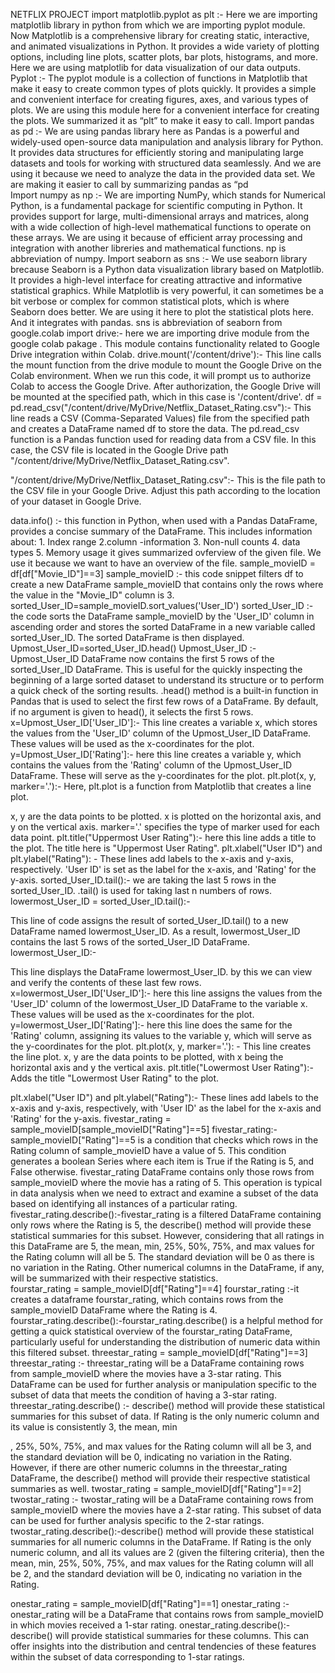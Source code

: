 NETFLIX PROJECT
import matplotlib.pyplot as plt  :- 
                                                             Here we are importing matplotlib library in python from which we are importing pyplot module. Now  Matplotlib is a comprehensive library for creating static, interactive, and animated visualizations in Python. It provides a wide variety of plotting options, including line plots, scatter plots, bar plots, histograms, and more. 
Here we are using matplotlib for data visualization of our data outputs.
Pyplot :- The pyplot module is a collection of functions in Matplotlib that make it easy to create common types of plots quickly. It provides a simple and convenient interface for creating figures, axes, and various types of plots.
We are using this module here for a convenient interface for creating the plots.
We summarized it as “plt” to make it easy to call.
Import pandas as pd :- 
                                             We are using pandas library here as Pandas is a powerful and widely-used open-source data manipulation and analysis library for Python. It provides data structures for efficiently storing and manipulating large datasets and tools for working with structured data seamlessly.
And we are using it because we need to analyze the data in the provided data set.
We are making it easier to call by summarizing pandas as “pd  
Import numpy as np :-
                                    We are importing NumPy, which stands for Numerical Python, is a fundamental package for scientific computing in Python. It provides support for large, multi-dimensional arrays and matrices, along with a wide collection of high-level mathematical functions to operate on these arrays.
We are using it because of efficient array processing and integration with another libreries  and mathematical functions.
np is abbreviation of numpy.
Import seaborn as sns :-
                                              We use seaborn library brecause Seaborn is a Python data visualization library based on Matplotlib. It provides a high-level interface for creating attractive and informative statistical graphics. While Matplotlib is very powerful, it can sometimes be a bit verbose or complex for common statistical plots, which is where Seaborn does better.
We are using it here to plot the statistical plots here. And it integrates with pandas. 
sns is abbreviation of seaborn 
from google.colab import drive:-
                                                                here we are importing drive module from the google colab pakage . This module contains functionality related to Google Drive integration within Colab.
drive.mount('/content/drive'):-
This line calls the mount function from the drive module to mount the Google Drive on the Colab environment. When we run this code, it will prompt us to authorize Colab to access the Google Drive. After authorization, the Google Drive will be mounted at the specified path, which in this case is '/content/drive'.
df = pd.read_csv("/content/drive/MyDrive/Netflix_Dataset_Rating.csv"):- 
This line reads a CSV (Comma-Separated Values) file from the specified path and creates a DataFrame named df to store the data. The pd.read_csv function is a Pandas function used for reading data from a CSV file. In this case, the CSV file is located in the Google Drive path "/content/drive/MyDrive/Netflix_Dataset_Rating.csv".

"/content/drive/MyDrive/Netflix_Dataset_Rating.csv":- 
This is the file path to the CSV file in your Google Drive. Adjust this path according to the location of your dataset in Google Drive.


data.info() :-
this function in Python, when used with a Pandas DataFrame, provides a concise summary of the DataFrame. This includes information about: 1. Index range  2.column -information  3. Non-null counts   4. data types  5. Memory usage 
it gives summarized ovferview of the given file.
We use it because we want to have an overview of the file.
sample_movieID = df[df["Movie_ID"]==3]
sample_movieID :-
this code snippet filters df to create a new DataFrame sample_movieID that contains only the rows where the value in the "Movie_ID" column is 3. 
sorted_User_ID=sample_movieID.sort_values('User_ID')
sorted_User_ID :-
the code sorts the DataFrame sample_movieID by the 'User_ID' column in ascending order and stores the sorted DataFrame in a new variable called sorted_User_ID. The sorted DataFrame is then displayed.
Upmost_User_ID=sorted_User_ID.head()
Upmost_User_ID :-
Upmost_User_ID DataFrame now contains the first 5 rows of the sorted_User_ID DataFrame. This is  useful for the quickly inspecting the beginning of a large sorted dataset to understand its structure or to perform a quick check of the sorting results. 
.head() method is a built-in function in Pandas that is used to select the first few rows of a DataFrame. By default, if no argument is given to head(), it selects the first 5 rows. 
x=Upmost_User_ID['User_ID']:- This line creates a variable x, which stores the values from the 'User_ID' column of the Upmost_User_ID DataFrame. These values will be used as the x-coordinates for the plot.
y=Upmost_User_ID['Rating']:-  here this line creates a variable y, which contains the values from the 'Rating' column of the Upmost_User_ID DataFrame. These will serve as the y-coordinates for the plot. 
plt.plot(x, y, marker='.'):-  Here, plt.plot is a function from Matplotlib that creates a line plot.

x, y are the data points to be plotted. x is plotted on the horizontal axis, and y on the vertical axis.
marker='.' specifies the type of marker used for each data point.
plt.title("Uppermost User Rating"):- here this line adds a title to the plot. The title here is "Uppermost User Rating". 
plt.xlabel("User ID") and plt.ylabel("Rating"): - These lines add labels to the x-axis and y-axis, respectively. 'User ID' is set as the label for the x-axis, and 'Rating' for the y-axis. 
sorted_User_ID.tail():- we are taking the last 5 rows in the sorted_User_ID. 
.tail() is used for taking last n numbers of rows.
lowermost_User_ID = sorted_User_ID.tail():-

This line of code assigns the result of sorted_User_ID.tail() to a new DataFrame named lowermost_User_ID.
As a result, lowermost_User_ID contains the last 5 rows of the sorted_User_ID DataFrame.
lowermost_User_ID:-

This line displays the DataFrame lowermost_User_ID.
by this we can view and verify the contents of these last few rows.
x=lowermost_User_ID['User_ID']:-  here this line assigns the values from the 'User_ID' column of the lowermost_User_ID DataFrame to the variable x. These values will be used as the x-coordinates for the plot.
y=lowermost_User_ID['Rating']:- here this line does the same for the 'Rating' column, assigning its values to the variable y, which will serve as the y-coordinates for the plot.
plt.plot(x, y, marker='.'): - This line creates the line plot.
x, y are the data points to be plotted, with x being the horizontal axis and y the vertical axis. 
plt.title("Lowermost User Rating"):- Adds the title "Lowermost User Rating" to the plot.

plt.xlabel("User ID") and plt.ylabel("Rating"):- These lines add labels to the x-axis and y-axis, respectively, with 'User ID' as the label for the x-axis and 'Rating' for the y-axis.
fivestar_rating = sample_movieID[sample_movieID["Rating"]==5]
fivestar_rating:- sample_movieID["Rating"]==5 is a condition that checks which rows in the Rating column of sample_movieID have a value of 5. This condition generates a boolean Series where each item is True if the Rating is 5, and False otherwise.
fivestar_rating DataFrame contains only those rows from sample_movieID where the movie has a rating of 5. This operation is typical in data analysis when we need to extract and examine a subset of the data based on identifying all instances of a particular rating.
fivestar_rating.describe():-fivestar_rating is a filtered DataFrame containing only rows where the Rating is 5, the describe() method will provide these statistical summaries for this subset. However, considering that all ratings in this DataFrame are 5, the mean, min, 25%, 50%, 75%, and max values for the Rating column will all be 5. The standard deviation will be 0 as there is no variation in the Rating. Other numerical columns in the DataFrame, if any, will be summarized with their respective statistics.  
fourstar_rating = sample_movieID[df["Rating"]==4]
fourstar_rating :-it creates a dataframe  fourstar_rating, which contains rows from the sample_movieID DataFrame where the Rating is 4. 
fourstar_rating.describe():-fourstar_rating.describe() is a helpful method for getting a quick statistical overview of the fourstar_rating DataFrame, particularly useful for understanding the distribution of numeric data within this filtered subset.
threestar_rating = sample_movieID[df["Rating"]==3]
threestar_rating :- threestar_rating will be a DataFrame containing rows from sample_movieID where the movies have a 3-star rating.
This DataFrame can be used for further analysis or manipulation specific to the subset of data that meets the condition of having a 3-star rating. 
threestar_rating.describe() :- describe() method will provide these statistical summaries for this subset of data. If Rating is the only numeric column and its value is consistently 3, the mean, min

, 25%, 50%, 75%, and max values for the Rating column will all be 3, and the standard deviation will be 0, indicating no variation in the Rating. However, if there are other numeric columns in the threestar_rating DataFrame, the describe() method will provide their respective statistical summaries as well. 
twostar_rating = sample_movieID[df["Rating"]==2]
twostar_rating  :- twostar_rating will be a DataFrame containing rows from sample_movieID where the movies have a 2-star rating.
This subset of data can be
used for further analysis specific to the 2-star ratings. 
twostar_rating.describe():-describe() method will provide these statistical summaries for all numeric columns in the DataFrame.
If Rating is the only numeric column, and all its values are 2 (given the filtering criteria), then the mean, min, 25%, 50%, 75%, and max values for the Rating column will all be 2, and the standard deviation will be 0, indicating no variation in the Rating. 

onestar_rating = sample_movieID[df["Rating"]==1]
onestar_rating :- onestar_rating will be a DataFrame that contains rows from sample_movieID in which movies received a 1-star rating.
onestar_rating.describe():-describe() will provide statistical summaries for these columns. This can offer insights into the distribution and central tendencies of these features within the subset of data corresponding to 1-star ratings.












